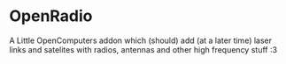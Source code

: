 # OpenRadio
A Little OpenComputers addon which (should) add (at a later time) laser links and satelites with radios, antennas and other high frequency stuff :3
